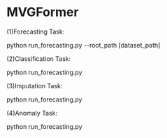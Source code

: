 # MVGFormer

(1)Forecasting Task: 

python run_forecasting.py --root_path [dataset\_path]

(2)Classification Task:

python run_forecasting.py

(3)Imputation Task:

python run_forecasting.py

(4)Anomaly Task:

python run_forecasting.py
